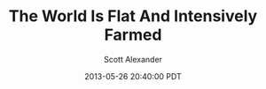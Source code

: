 ---
layout: podcast
title: "The World Is Flat And Intensively Farmed"
author: Scott Alexander
description: https://slatestarcodex.com/2013/05/26/the-world-is-flat-and-intensively-farmed/
date: 2013-05-26 20:40:00 PDT
length: 262780
duration: 66
guid: the-world-is-flat-and-intensively-farmed
---